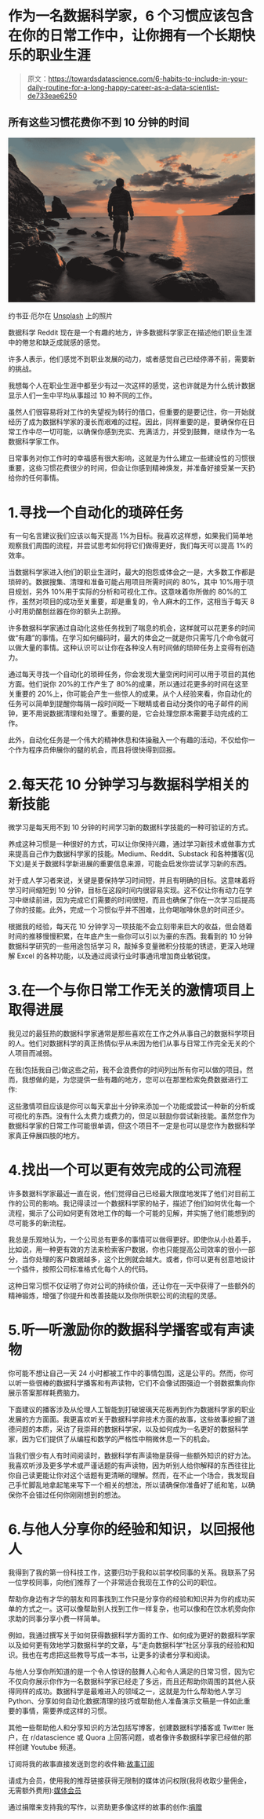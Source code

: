 # 作为一名数据科学家，6 个习惯应该包含在你的日常工作中，让你拥有一个长期快乐的职业生涯

> 原文：<https://towardsdatascience.com/6-habits-to-include-in-your-daily-routine-for-a-long-happy-career-as-a-data-scientist-de733eae6250>

## 所有这些习惯花费你不到 10 分钟的时间

![](img/0fc7eead2d6a84021497ae1c04e9ba87.png)

约书亚·厄尔在 [Unsplash](https://unsplash.com?utm_source=medium&utm_medium=referral) 上的照片

数据科学 Reddit 现在是一个有趣的地方，许多数据科学家正在描述他们职业生涯中的倦怠和缺乏成就感的感觉。

许多人表示，他们感觉不到职业发展的动力，或者感觉自己已经停滞不前，需要新的挑战。

我想每个人在职业生涯中都至少有过一次这样的感觉，这也许就是为什么统计数据显示人们一生中平均从事超过 10 种不同的工作。

虽然人们很容易将对工作的失望视为转行的借口，但重要的是要记住，你一开始就经历了成为数据科学家的漫长而艰难的过程。因此，同样重要的是，要确保你在日常工作中尽一切可能，以确保你感到充实、充满活力，并受到鼓舞，继续作为一名数据科学家工作。

日常事务对你工作时的幸福感有很大影响，这就是为什么建立一些建设性的习惯很重要，这些习惯花费很少的时间，但会让你感到精神焕发，并准备好接受某一天扔给你的任何事情。

# 1.寻找一个自动化的琐碎任务

有一句名言建议我们应该以每天提高 1%为目标。我喜欢这样想，如果我们简单地观察我们周围的流程，并尝试思考如何将它们做得更好，我们每天可以提高 1%的效率。

当数据科学家进入他们的职业生涯时，最大的抱怨或体会之一是，大多数工作都是琐碎的。数据搜集、清理和准备可能占用项目所需时间的 80%，其中 10%用于项目规划，另外 10%用于实际的分析和可视化工作。这意味着你所做的 80%的工作，虽然对项目的成功至关重要，却是重复的，令人麻木的工作，这相当于每天 8 小时用奶酪刨丝器在你的额头上刮擦。

[](/automated-data-cleaning-with-python-94d44d854423)  

许多数据科学家通过自动化这些任务找到了喘息的机会，这样就可以花更多的时间做“有趣”的事情。在学习如何编码时，最大的体会之一就是你只需写几个命令就可以做大量的事情。这种认识可以让你在各种没人有时间做的琐碎任务上变得有创造力。

通过每天寻找一个自动化的琐碎任务，你会发现大量空闲时间可以用于项目的其他方面。他们说你 20%的工作产生了 80%的成果，所以通过花更多的时间在这至关重要的 20%上，你可能会产生一些惊人的成果。从个人经验来看，你自动化的任务可以简单到提醒你每隔一段时间眨一下眼睛或者自动分类你的电子邮件的闹钟，更不用说数据清理和处理了。重要的是，它会处理您原本需要手动完成的工作。

此外，自动化任务是一个伟大的精神休息和体操融入一个有趣的活动，不仅给你一个作为程序员伸展你的腿的机会，而且将很快得到回报。

# 2.每天花 10 分钟学习与数据科学相关的新技能

[](/how-microlearning-can-help-you-improve-your-data-science-skills-in-less-than-10-minutes-per-day-6499348228d7)  

微学习是每天用不到 10 分钟的时间学习新的数据科学技能的一种可验证的方式。

养成这种习惯是一种很好的方式，可以让你保持兴趣，通过学习新技术或做事方式来提高自己作为数据科学家的技能。Medium、Reddit、Substack 和各种播客(见下文)是关于数据科学新进展的重要信息来源，可能会启发你尝试学习新的东西。

对于成人学习者来说，关键是要保持学习时间短，并且有明确的目标。这意味着将学习时间缩短到 10 分钟，目标在这段时间内很容易实现。这不仅让你有动力在学习中继续前进，因为完成它们需要的时间很短，而且也确保了你在一次学习后提高了你的技能。此外，完成一个习惯似乎并不困难，比你喝咖啡休息的时间还少。

根据我的经验，每天花 10 分钟学习一项技能不会立刻带来巨大的收益，但会随着时间的推移慢慢积累，在年底产生一些你可以引以为豪的东西。我看到的 10 分钟数据科学研究的一些用途包括学习 R，敲掉多变量微积分技能的锈迹，更深入地理解 Excel 的各种功能，以及通过阅读行业时事通讯增加商业敏锐度。

# 3.在一个与你日常工作无关的激情项目上取得进展

我见过的最狂热的数据科学家通常是那些喜欢在工作之外从事自己的数据科学项目的人。他们对数据科学的真正热情似乎从未因为他们从事与日常工作完全无关的个人项目而减弱。

[](/the-7-data-science-projects-i-plan-on-completing-in-2021-5f7dd5cda72f)  

在我(包括我自己)做这些之前，我不会浪费你的时间列出所有你可以做的项目。然而，我想做的是，为您提供一些有趣的地方，您可以在那里检索免费数据进行工作:

[](https://data.nasa.gov/)  [](https://data.worldbank.org/)      

这些激情项目应该是你可以每天拿出十分钟来添加一个功能或尝试一种新的分析或可视化的东西。没有什么太费力或费力的，但足以鼓励你尝试新技能。虽然您作为数据科学家的日常工作可能很单调，但这个项目不一定是也可以是您作为数据科学家真正伸展四肢的地方。

# 4.找出一个可以更有效完成的公司流程

许多数据科学家最近一直在说，他们觉得自己已经最大限度地发挥了他们对目前工作的公司的影响。我记得读过一个数据科学家的帖子，描述了他们如何优化每一个流程，揭示了公司如何更有效地工作的每一个可能的见解，并实施了他们能想到的尽可能多的新流程。

我总是乐观地认为，一个公司总有更多的事情可以做得更好。即使你从小处着手，比如说，用一种更有效的方法来检索客户数据，你也只能提高公司效率的很小一部分，当你处理的客户数据越多，这个比例就会越大。或者，你可以更有创意地设计一个插件，按照公司标准格式化每个人的代码。

这种日常习惯不仅证明了你对公司的持续价值，还让你在一天中获得了一些额外的精神锻炼，增强了你提升和改善技能以及你所供职公司的流程的灵感。

# 5.听一听激励你的数据科学播客或有声读物

你可能不想让自己一天 24 小时都被工作中的事情包围，这是公平的。然而，你可以听一些很棒的数据科学播客和有声读物，它们不会像试图强迫一个弱数据集向你展示答案那样耗费脑力。

下面建议的播客涉及从伦理人工智能到打破玻璃天花板再到作为数据科学家的职业发展的方方面面。我更喜欢听关于数据科学非技术方面的故事，这些故事挖掘了道德问题的本质，采访了我崇拜的数据科学家，以及如何成为一名更好的数据科学家，因为它们提供了从编程和数学的严格性中稍微休息一下的机会。

[](https://banana-data.buzzsprout.com/)  [](https://www.widsconference.org/podcast.html)  [](https://theartistsofdatascience.fireside.fm/)  

当我们很少有人有时间阅读时，数据科学有声读物是获得一些额外知识的好方法。我喜欢听涉及更多学术或严谨话题的有声读物，因为听别人给你解释的东西往往比你自己读更能让你对这个话题有更清晰的理解。然而，在不止一个场合，我发现自己手忙脚乱地拿起笔来写下一个相关的想法，所以请确保你准备好了纸和笔，以确保你不会错过任何你刚刚想到的想法。

[](https://www.audible.com/pd/Weapons-of-Math-Destruction-Audiobook/B01JPA41ZU?source_code=BLGORWS0107160001)  [](https://www.audible.com/pd/Big-Data-How-Data-Analytics-Is-Transforming-the-World-Audiobook/1629976091?source_code=BLGORWS0107160001)  [](https://www.audible.com/pd/Naked-Statistics-Audiobook/B00CH3UI28?source_code=BLGORWS0107160001)  [](https://www.audible.com/pd/Algorithms-of-Oppression-Audiobook/B07CX9GHJZ?source_code=BLGORWS0107160001)  

# 6.与他人分享你的经验和知识，以回报他人

我得到了我的第一份科技工作，这要归功于我和以前学校同事的关系。我联系了另一位学校同事，向他们推荐了一个非常适合我现在工作的公司的职位。

帮助你身边有才华的朋友和同事找到工作只是分享你的经验和知识并为你的成功买单的方式之一。这可以像帮助别人找到工作一样复杂，也可以像和在饮水机旁向你求助的同事分享小费一样简单。

例如，我通过撰写关于如何获得数据科学方面的工作、如何成为更好的数据科学家以及如何更有效地学习数据科学的文章，与“走向数据科学”社区分享我的经验和知识。我也在考虑把这些教导写成一本书，让更多的读者分享和阅读。

与他人分享你所知道的是一个令人惊讶的鼓舞人心和令人满足的日常习惯，因为它不仅向你展示你作为一名数据科学家已经走了多远，而且还帮助你周围的其他人获得同样的成功。数据科学是最难进入的领域之一，这就是为什么帮助他人学习 Python、分享如何自动化数据清理的技巧或帮助他人准备演示文稿是一件如此重要的事情，需要养成这样的习惯。

其他一些帮助他人和分享知识的方法包括写博客，创建数据科学播客或 Twitter 账户，在 r/datascience 或 Quora 上回答问题，或者像许多数据科学家已经做的那样创建 Youtube 频道。

订阅将我的故事直接发送到您的收件箱:[故事订阅](https://madison13.medium.com/subscribe)

请成为会员，使用我的推荐链接获得无限制的媒体访问权限(我将收取少量佣金，无需额外费用):[媒体会员](https://madison13.medium.com/membership)

通过捐赠来支持我的写作，以资助更多像这样的故事的创作:[捐赠](https://ko-fi.com/madisonhunter13)